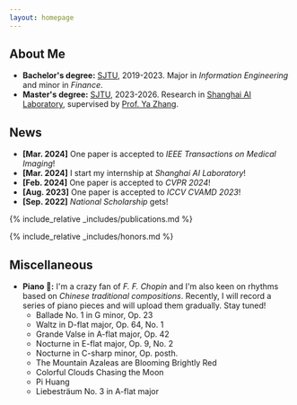 ```yaml
---
layout: homepage
---
```


## About Me
- **Bachelor's degree:** [SJTU](https://en.sjtu.edu.cn/), 2019-2023. Major in _Information Engineering_ and minor in _Finance_.
- **Master's degree:** [SJTU](https://en.sjtu.edu.cn/), 2023-2026. Research in [Shanghai AI Laboratory](https://www.shlab.org.cn/), supervised by [Prof. Ya Zhang](https://annzhanglion.github.io/).


## News

- **[Mar. 2024]** One paper is accepted to _IEEE Transactions on Medical Imaging_!
- **[Mar. 2024]** I start my internship at _Shanghai AI Laboratory_!
- **[Feb. 2024]** One paper is accepted to _CVPR 2024_!
- **[Aug. 2023]** One paper is accepted to _ICCV CVAMD 2023_!
- **[Sep. 2022]** _National Scholarship_ gets!

{% include_relative _includes/publications.md %}

{% include_relative _includes/honors.md %}

## Miscellaneous
- **Piano 🎹:** I'm a crazy fan of _F. F. Chopin_ and I'm also keen on rhythms based on _Chinese traditional compositions_. Recently, I will record a series of piano pieces and will upload them gradually. Stay tuned!
    * Ballade No. 1 in G minor, Op. 23
    * Waltz in D-flat major, Op. 64, No. 1
    * Grande Valse in A-flat major, Op. 42
    * Nocturne in E-flat major, Op. 9, No. 2
    * Nocturne in C-sharp minor, Op. posth.
    * The Mountain Azaleas are Blooming Brightly Red
    * Colorful Clouds Chasing the Moon
    * Pi Huang
    * Liebesträum No. 3 in A-flat major
